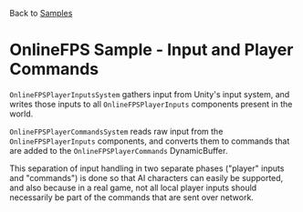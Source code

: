 Back to [Samples](../../samples.md)

# OnlineFPS Sample - Input and Player Commands

`OnlineFPSPlayerInputsSystem` gathers input from Unity's input system, and writes those inputs to all `OnlineFPSPlayerInputs` components present in the world.

`OnlineFPSPlayerCommandsSystem` reads raw input from the `OnlineFPSPlayerInputs` components, and converts them to commands that are added to the `OnlineFPSPlayerCommands` DynamicBuffer. 

This separation of input handling in two separate phases ("player" inputs and "commands") is done so that AI characters can easily be supported, and also because in a real game, not all local player inputs should necessarily be part of the commands that are sent over network.